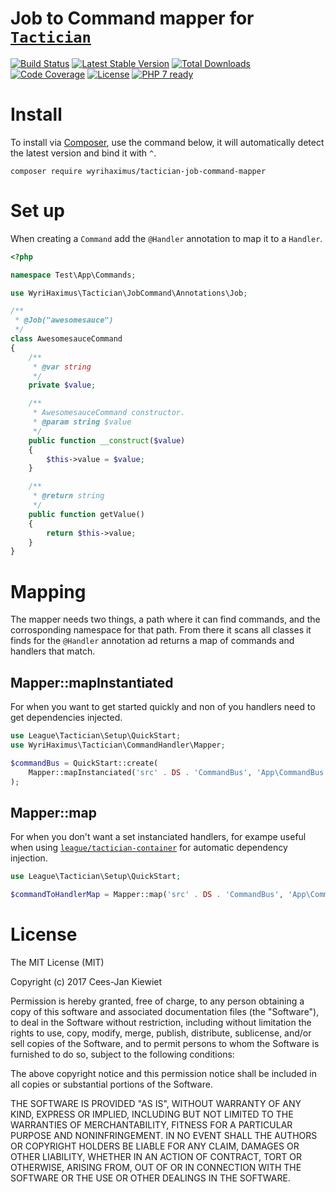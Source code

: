 # Job to Command mapper for [`Tactician`](http://tactician.thephpleague.com/)

[![Build Status](https://travis-ci.org/WyriHaximus/php-tactician-job-command-mapper.svg?branch=master)](https://travis-ci.org/WyriHaximus/php-tactician-job-command-mapper)
[![Latest Stable Version](https://poser.pugx.org/WyriHaximus/tactician-job-command-mapper/v/stable.png)](https://packagist.org/packages/WyriHaximus/tactician-job-command-mapper)
[![Total Downloads](https://poser.pugx.org/WyriHaximus/tactician-job-command-mapper/downloads.png)](https://packagist.org/packages/WyriHaximus/tactician-job-command-mapper/stats)
[![Code Coverage](https://scrutinizer-ci.com/g/WyriHaximus/php-tactician-job-command-mapper/badges/coverage.png?b=master)](https://scrutinizer-ci.com/g/WyriHaximus/php-tactician-job-command-mapper/?branch=master)
[![License](https://poser.pugx.org/WyriHaximus/tactician-job-command-mapper/license.png)](https://packagist.org/packages/WyriHaximus/tactician-job-command-mapper)
[![PHP 7 ready](http://php7ready.timesplinter.ch/WyriHaximus/php-tactician-job-command-mapper/badge.svg)](https://travis-ci.org/WyriHaximus/php-tactician-job-command-mapper)


# Install

To install via [Composer](http://getcomposer.org/), use the command below, it will automatically detect the latest version and bind it with `^`.

```
composer require wyrihaximus/tactician-job-command-mapper
```

# Set up

When creating a `Command` add the `@Handler` annotation to map it to a `Handler`.

```php
<?php

namespace Test\App\Commands;

use WyriHaximus\Tactician\JobCommand\Annotations\Job;

/**
 * @Job("awesomesauce")
 */
class AwesomesauceCommand
{
    /**
     * @var string
     */
    private $value;

    /**
     * AwesomesauceCommand constructor.
     * @param string $value
     */
    public function __construct($value)
    {
        $this->value = $value;
    }

    /**
     * @return string
     */
    public function getValue()
    {
        return $this->value;
    }
}
```

# Mapping

The mapper needs two things, a path where it can find commands, and the corrosponding namespace for that path. From there it scans all classes it finds for the `@Handler` annotation ad returns a map of commands and handlers that match.

## Mapper::mapInstantiated

For when you want to get started quickly and non of you handlers need to get dependencies injected.

```php
use League\Tactician\Setup\QuickStart;
use WyriHaximus\Tactician\CommandHandler\Mapper;

$commandBus = QuickStart::create(
    Mapper::mapInstanciated('src' . DS . 'CommandBus', 'App\CommandBus')
);
```

## Mapper::map

For when you don't want a set instanciated handlers, for exampe useful when using [`league/tactician-container`](http://tactician.thephpleague.com/plugins/container/) for automatic dependency injection.

```php
use League\Tactician\Setup\QuickStart;

$commandToHandlerMap = Mapper::map('src' . DS . 'CommandBus', 'App\CommandBus');
```

# License

The MIT License (MIT)

Copyright (c) 2017 Cees-Jan Kiewiet

Permission is hereby granted, free of charge, to any person obtaining a copy
of this software and associated documentation files (the "Software"), to deal
in the Software without restriction, including without limitation the rights
to use, copy, modify, merge, publish, distribute, sublicense, and/or sell
copies of the Software, and to permit persons to whom the Software is
furnished to do so, subject to the following conditions:

The above copyright notice and this permission notice shall be included in all
copies or substantial portions of the Software.

THE SOFTWARE IS PROVIDED "AS IS", WITHOUT WARRANTY OF ANY KIND, EXPRESS OR
IMPLIED, INCLUDING BUT NOT LIMITED TO THE WARRANTIES OF MERCHANTABILITY,
FITNESS FOR A PARTICULAR PURPOSE AND NONINFRINGEMENT. IN NO EVENT SHALL THE
AUTHORS OR COPYRIGHT HOLDERS BE LIABLE FOR ANY CLAIM, DAMAGES OR OTHER
LIABILITY, WHETHER IN AN ACTION OF CONTRACT, TORT OR OTHERWISE, ARISING FROM,
OUT OF OR IN CONNECTION WITH THE SOFTWARE OR THE USE OR OTHER DEALINGS IN THE
SOFTWARE.
